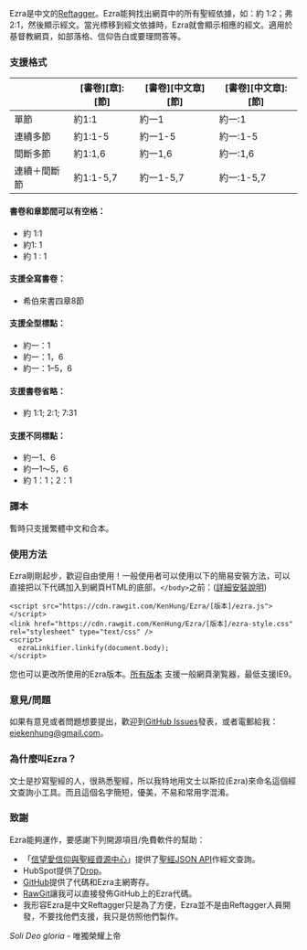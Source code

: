 Ezra是中文的[Reftagger](https://reftagger.com/)。Ezra能夠找出網頁中的所有聖經依據，如：約 1:2；弗 2:1，然後顯示經文。當光標移到經文依據時，Ezra就會顯示相應的經文。適用於基督教網頁，如部落格、信仰告白或要理問答等。

### 支援格式
|           |[書卷][章]:[節]|[書卷][中文章][節]|[書卷][中文章]:[節]|
|-----------|--------------|----------------|-----------------|
|單節        |約1:1         |約一1            |約一:1           |
|連續多節    |約1:1-5       |約一1-5          |約一:1-5          |
|間斷多節    |約1:1,6       |約一1,6          |約一:1,6          |
|連續＋間斷節 |約1:1-5,7     |約一1-5,7        |約一:1-5,7       |

#### 書卷和章節間可以有空格：
* 約 1:1
* 約1: 1
* 約 1 : 1

#### 支援全寫書卷：
* 希伯來書四章8節

#### 支援全型標點：
* 約一：1
* 約一：1，6
* 約一：1–5，6

#### 支援書卷省略：
* 約 1:1; 2:1; 7:31

#### 支援不同標點：
* 約一1、6
* 約一1～5，6
* 約 1：1；2：1

### 譯本
暫時只支援繁體中文和合本。

### 使用方法
Ezra剛剛起步，歡迎自由使用！一般使用者可以使用以下的簡易安裝方法，可以直接把以下代碼加入到網頁HTML的底部，```</body>```之前：([詳細安裝說明](https://github.com/KenHung/Ezra/wiki/%E8%A9%B3%E7%B4%B0%E5%AE%89%E8%A3%9D%E8%AA%AA%E6%98%8E))

    <script src="https://cdn.rawgit.com/KenHung/Ezra/[版本]/ezra.js"></script>
    <link href="https://cdn.rawgit.com/KenHung/Ezra/[版本]/ezra-style.css" rel="stylesheet" type="text/css" />
    <script>
      ezraLinkifier.linkify(document.body);
    </script>

您也可以更改所使用的Ezra版本。[所有版本](https://github.com/KenHung/Ezra/releases)
支援一般網頁瀏覧器，最低支援IE9。

### 意見/問題
如果有意見或者問題想要提出，歡迎到[GitHub Issues](https://github.com/KenHung/Ezra/issues/new)發表，或者電郵給我：<eiekenhung@gmail.com>。

### 為什麼叫Ezra？
文士是抄寫聖經的人，很熟悉聖經，所以我特地用文士以斯拉(Ezra)來命名這個經文查詢小工具。而且這個名字簡短，優美，不易和常用字混淆。

### 致謝
Ezra能夠運作，要感謝下列開源項目/免費軟件的幫助：

* 「[信望愛信仰與聖經資源中心](https://bible.fhl.net/)」提供了[聖經JSON API](https://bible.fhl.net/json/)作經文查詢。
* HubSpot提供了[Drop](http://github.hubspot.com/drop/docs/welcome/)。
* [GitHub](https://github.com/)提供了代碼和Ezra主網寄存。
* [RawGit](https://rawgit.com/)讓我可以直接發佈GitHub上的Ezra代碼。
* 我形容Ezra是中文Reftagger只是為了方便，Ezra並不是由Reftagger人員開發，不要找他們支援，我只是仿照他們製作。

*Soli Deo gloria* - 唯獨榮耀上帝
